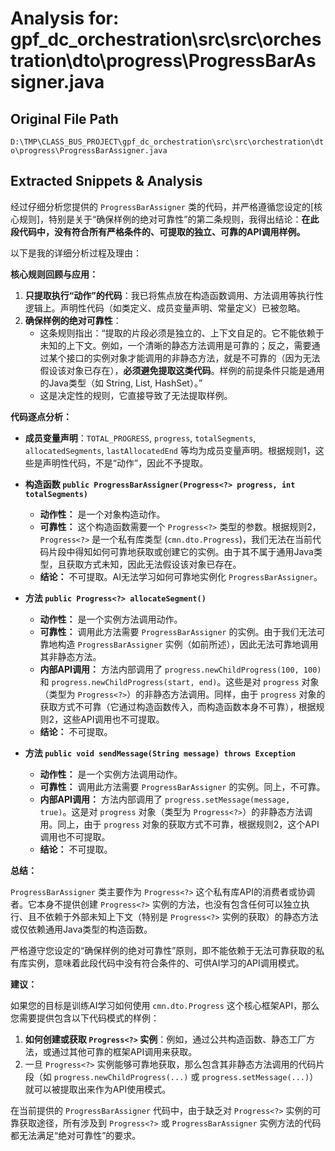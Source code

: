 # Analysis for: gpf_dc_orchestration\src\src\orchestration\dto\progress\ProgressBarAssigner.java

## Original File Path
`D:\TMP\CLASS_BUS_PROJECT\gpf_dc_orchestration\src\src\orchestration\dto\progress\ProgressBarAssigner.java`

## Extracted Snippets & Analysis
经过仔细分析您提供的 `ProgressBarAssigner` 类的代码，并严格遵循您设定的[核心规则]，特别是关于“确保样例的绝对可靠性”的第二条规则，我得出结论：**在此段代码中，没有符合所有严格条件的、可提取的独立、可靠的API调用样例。**

以下是我的详细分析过程及理由：

**核心规则回顾与应用：**

1.  **只提取执行“动作”的代码**：我已将焦点放在构造函数调用、方法调用等执行性逻辑上。声明性代码（如类定义、成员变量声明、常量定义）已被忽略。
2.  **确保样例的绝对可靠性**：
    *   这条规则指出：“提取的片段必须是独立的、上下文自足的。它不能依赖于未知的上下文。例如，一个清晰的静态方法调用是可靠的；反之，需要通过某个接口的实例对象才能调用的非静态方法，就是不可靠的（因为无法假设该对象已存在），**必须避免提取这类代码**。样例的前提条件只能是通用的Java类型（如 String, List, HashSet）。”
    *   这是决定性的规则，它直接导致了无法提取样例。

**代码逐点分析：**

*   **成员变量声明**：`TOTAL_PROGRESS`, `progress`, `totalSegments`, `allocatedSegments`, `lastAllocatedEnd` 等均为成员变量声明。根据规则1，这些是声明性代码，不是“动作”，因此不予提取。

*   **构造函数 `public ProgressBarAssigner(Progress<?> progress, int totalSegments)`**
    *   **动作性：** 是一个对象构造动作。
    *   **可靠性：** 这个构造函数需要一个 `Progress<?>` 类型的参数。根据规则2，`Progress<?>` 是一个私有库类型 (`cmn.dto.Progress`)，我们无法在当前代码片段中得知如何可靠地获取或创建它的实例。由于其不属于通用Java类型，且获取方式未知，因此无法假设该对象已存在。
    *   **结论：** 不可提取。AI无法学习如何可靠地实例化 `ProgressBarAssigner`。

*   **方法 `public Progress<?> allocateSegment()`**
    *   **动作性：** 是一个实例方法调用动作。
    *   **可靠性：** 调用此方法需要 `ProgressBarAssigner` 的实例。由于我们无法可靠地构造 `ProgressBarAssigner` 实例（如前所述），因此无法可靠地调用其非静态方法。
    *   **内部API调用：** 方法内部调用了 `progress.newChildProgress(100, 100)` 和 `progress.newChildProgress(start, end)`。这些是对 `progress` 对象（类型为 `Progress<?>`）的非静态方法调用。同样，由于 `progress` 对象的获取方式不可靠（它通过构造函数传入，而构造函数本身不可靠），根据规则2，这些API调用也不可提取。
    *   **结论：** 不可提取。

*   **方法 `public void sendMessage(String message) throws Exception`**
    *   **动作性：** 是一个实例方法调用动作。
    *   **可靠性：** 调用此方法需要 `ProgressBarAssigner` 的实例。同上，不可靠。
    *   **内部API调用：** 方法内部调用了 `progress.setMessage(message, true)`。这是对 `progress` 对象（类型为 `Progress<?>`）的非静态方法调用。同上，由于 `progress` 对象的获取方式不可靠，根据规则2，这个API调用也不可提取。
    *   **结论：** 不可提取。

**总结：**

`ProgressBarAssigner` 类主要作为 `Progress<?>` 这个私有库API的消费者或协调者。它本身不提供创建 `Progress<?>` 实例的方法，也没有包含任何可以独立执行、且不依赖于外部未知上下文（特别是 `Progress<?>` 实例的获取）的静态方法或仅依赖通用Java类型的构造函数。

严格遵守您设定的“确保样例的绝对可靠性”原则，即不能依赖于无法可靠获取的私有库实例，意味着此段代码中没有符合条件的、可供AI学习的API调用模式。

**建议：**

如果您的目标是训练AI学习如何使用 `cmn.dto.Progress` 这个核心框架API，那么您需要提供包含以下代码模式的样例：
1.  **如何创建或获取 `Progress<?>` 实例**：例如，通过公共构造函数、静态工厂方法，或通过其他可靠的框架API调用来获取。
2.  一旦 `Progress<?>` 实例能够可靠地获取，那么包含其非静态方法调用的代码片段（如 `progress.newChildProgress(...)` 或 `progress.setMessage(...)`）就可以被提取出来作为API使用模式。

在当前提供的 `ProgressBarAssigner` 代码中，由于缺乏对 `Progress<?>` 实例的可靠获取途径，所有涉及到 `Progress<?>` 或 `ProgressBarAssigner` 实例方法的代码都无法满足“绝对可靠性”的要求。